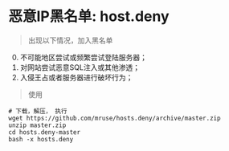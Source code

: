 # 恶意IP黑名单: host.deny

> 出现以下情况，加入黑名单

0. 不可能地区尝试或频繁尝试登陆服务器；
0. 对网站尝试恶意SQL注入或其他渗透；
0. 入侵王占或者服务器进行破坏行为；

> 使用

    # 下载，解压， 执行
    wget https://github.com/mruse/hosts.deny/archive/master.zip
    unzip master.zip
    cd hosts.deny-master
    bash -x hosts.deny
  

